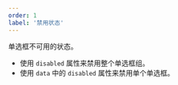 ```yaml
---
order: 1
label: '禁用状态'
---
```


单选框不可用的状态。

- 使用 `disabled` 属性来禁用整个单选框组。
- 使用 `data` 中的 `disabled` 属性来禁用单个单选框。
